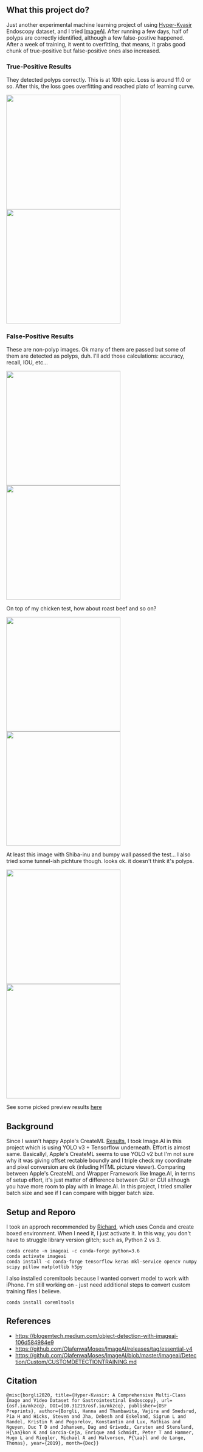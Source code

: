 ## What this project do?

Just another experimental machine learning project of using  [Hyper-Kvasir](https://osf.io/mkzcq/) Endoscopy dataset, and I tried [ImageAI](https://github.com/OlafenwaMoses/ImageAI). After running a few days, half of polyps are correctly identified, although a few false-postive happened. After a week of training, it went to overfitting, that means, it grabs good chunk of true-positive but false-positive ones also increased.

### True-Positive Results

They detected polyps correctly. This is at 10th epic. Loss is around 11.0 or so. After this, the loss goes overfitting and reached plato of learning curve.

<img src="https://raw.githubusercontent.com/kiichi/imageai-object-detection/main/preview-picked/positive/output/0b4f0370-b25b-4e6a-a7ac-b09097bfecc3.jpg" height="300"/> <img src="https://github.com/kiichi/imageai-object-detection/blob/main/preview-picked/positive/output/87ede682-dd3d-4415-ac02-b5518a606c79.jpg" height="300"/>


### False-Positive Results

These are non-polyp images. Ok many of them are passed but some of them are detected as polyps, duh. I'll add those calculations: accuracy, recall, IOU, etc...

<img src="https://raw.githubusercontent.com/kiichi/imageai-object-detection/main/preview-picked/negative/output/0c8c6bb6-3b70-4a88-80d8-6c46fc129c30.jpg" height="300"/> <img src="https://raw.githubusercontent.com/kiichi/imageai-object-detection/main/preview-picked/negative/output/0c020c03-da6c-46ec-bc00-09564351e63a.jpg" height="300"/>



On top of my chicken test, how about roast beef and so on?


<img src="https://raw.githubusercontent.com/kiichi/imageai-object-detection/main/preview-picked/negative/output/chicken.jpg" height="300"/> <img src="https://raw.githubusercontent.com/kiichi/imageai-object-detection/main/preview-picked/negative/output/chicken2.jpg" height="300"/>

At least this image with Shiba-inu and bumpy wall passed the test... I also tried some tunnel-ish pichture though. looks ok. it doesn't think it's polyps.

<img src="https://raw.githubusercontent.com/kiichi/imageai-object-detection/main/preview-picked/negative/output/shiba.jpg" height="300"/> <img src="https://github.com/kiichi/imageai-object-detection/blob/main/preview-picked/negative/output/tunnel.jpg" height="300"/>

See some picked preview results [here](https://github.com/kiichi/imageai-object-detection/tree/main/preview-picked/negative/output)

## Background

Since I wasn't happy Apple's CreateML [Results](https://github.com/kiichi/create-ml-object-detection), I took Image.AI in this project which is using YOLO v3 + Tensorflow underneath. Effort is almost same. Basicallyl, Apple's CreateML seems to use YOLO v2 but I'm not sure why it was giving offset rectable boundly and I triple check my coordinate and pixel conversion are ok (inluding HTML picture viewer). Comparing between Apple's CreateML and Wrapper Framework like Image.AI, in terms of setup effort, it's just matter of difference between GUI or CUI although you have more room to play with in Image.AI. In this project, I tried smaller batch size and see if I can compare with bigger batch size. 

## Setup and Reporo

I took an approch recommended by [Richard](https://blogemtech.medium.com/object-detection-with-imageai-106d584984e9), which uses Conda and create boxed environment. When I need it, I just activate it. In this way, you don't have to struggle library version glitch; such as, Python 2 vs 3.

```
conda create -n imageai -c conda-forge python=3.6
conda activate imageai
conda install -c conda-forge tensorflow keras mkl-service opencv numpy scipy pillow matplotlib h5py
```

I also installed coremltools because I wanted convert model to work with iPhone. I'm still working on - just need additional steps to convert custom training files I believe.

```
conda install coremltools
```

## References

- https://blogemtech.medium.com/object-detection-with-imageai-106d584984e9
- https://github.com/OlafenwaMoses/ImageAI/releases/tag/essential-v4
- https://github.com/OlafenwaMoses/ImageAI/blob/master/imageai/Detection/Custom/CUSTOMDETECTIONTRAINING.md


## Citation

```
@misc{borgli2020, title={Hyper-Kvasir: A Comprehensive Multi-Class Image and Video Dataset for Gastrointestinal Endoscopy}, url={osf.io/mkzcq}, DOI={10.31219/osf.io/mkzcq}, publisher={OSF Preprints}, author={Borgli, Hanna and Thambawita, Vajira and Smedsrud, Pia H and Hicks, Steven and Jha, Debesh and Eskeland, Sigrun L and Randel, Kristin R and Pogorelov, Konstantin and Lux, Mathias and Nguyen, Duc T D and Johansen, Dag and Griwodz, Carsten and Stensland, H{\aa}kon K and Garcia-Ceja, Enrique and Schmidt, Peter T and Hammer, Hugo L and Riegler, Michael A and Halvorsen, P{\aa}l and de Lange, Thomas}, year={2019}, month={Dec}}
```
